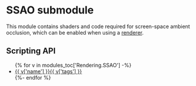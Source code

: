 # SSAO submodule
This module contains shaders and code required for screen-space ambient
occlusion, which can be enabled when using a [renderer](./BBMOD_Renderer.html).

## Scripting API
<ul>
{% for v in modules_toc['Rendering.SSAO'] -%}
    <li><a href="{{ v['name'] }}.html">{{ v['name'] }}{{ v['tags'] }}</a></li>
{%- endfor %}
</ul>
